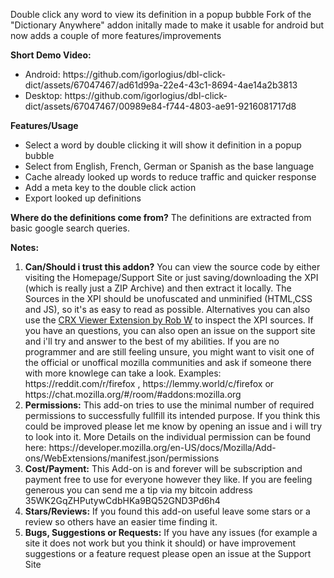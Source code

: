 Double click any word to view its definition in a popup bubble Fork of the
"Dictionary Anywhere" addon initally made to make it usable for android but now
adds a couple of more features/improvements

<b>Short Demo Video:</b>
<ul>
  <li>
    Android:
    https://github.com/igorlogius/dbl-click-dict/assets/67047467/ad61d99a-22e4-43c1-8694-4ae14a2b3813
  </li>
  <li>
    Desktop:
    https://github.com/igorlogius/dbl-click-dict/assets/67047467/00989e84-f744-4803-ae91-9216081717d8
  </li>
</ul>

<b>Features/Usage</b>
<ul>
  <li>
    Select a word by double clicking it will show it definition in a popup
    bubble
  </li>
  <li>Select from English, French, German or Spanish as the base language</li>
  <li>Cache already looked up words to reduce traffic and quicker response</li>
  <li>Add a meta key to the double click action</li>
  <li>Export looked up definitions</li>
</ul>

<b>Where do the definitions come from?</b>
The definitions are extracted from basic google search queries.

<b>Notes:</b>
<ol>
  <li>
    <b>Can/Should i trust this addon?</b> You can view the source code by either
    visiting the Homepage/Support Site or just saving/downloading the XPI (which
    is really just a ZIP Archive) and then extract it locally. The Sources in
    the XPI should be unofuscated and unminified (HTML,CSS and JS), so it's as
    easy to read as possible. Alternatives you can also use the
    <a href="https://addons.mozilla.org/en-US/firefox/addon/crxviewer/"
      >CRX Viewer Extension by Rob W</a
    >
    to inspect the XPI sources. If you have an questions, you can also open an
    issue on the support site and i'll try and answer to the best of my
    abilities. If you are no programmer and are still feeling unsure, you might
    want to visit one of the official or unoffical mozilla communities and ask
    if someone there with more knowlege can take a look. Examples:
    https://reddit.com/r/firefox , https://lemmy.world/c/firefox or
    https://chat.mozilla.org/#/room/#addons:mozilla.org
  </li>
  <li>
    <b>Permissions:</b>
    This add-on tries to use the minimal number of required permissions to
    successfully fullfill its intended purpose. If you think this could be
    improved please let me know by opening an issue and i will try to look into
    it. More Details on the individual permission can be found here:
    https://developer.mozilla.org/en-US/docs/Mozilla/Add-ons/WebExtensions/manifest.json/permissions
  </li>
  <li>
    <b>Cost/Payment:</b>
    This Add-on is and forever will be subscription and payment free to use for
    everyone however they like. If you are feeling generous you can send me a
    tip via my bitcoin address 35WK2GqZHPutywCdbHKa9BQ52GND3Pd6h4
  </li>
  <li>
    <b>Stars/Reviews:</b>
    If you found this add-on useful leave some stars or a review so others have
    an easier time finding it.
  </li>
  <li>
    <b>Bugs, Suggestions or Requests:</b>
    If you have any issues (for example a site it does not work but you think it
    should) or have improvement suggestions or a feature request please open an
    issue at the Support Site
  </li>
</ol>

